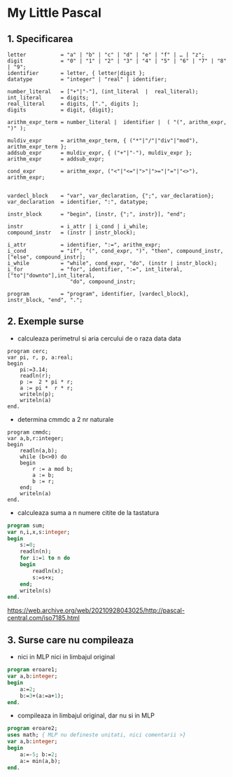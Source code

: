 # My Little Pascal


## 1. Specificarea

```
letter           = "a" | "b" | "c" | "d" | "e" | "f" | … | "z";
digit            = "0" | "1" | "2" | "3" | "4" | "5" | "6" | "7" | "8" | "9";
identifier       = letter, { letter|digit };
datatype         = "integer" | "real" | identifier;

number_literal   = ["+"|"-"], (int_literal  |  real_literal);
int_literal      = digits;
real_literal     = digits, [".", digits ];
digits           = digit, {digit};

arithm_expr_term = number_literal |  identifier |  ( "(", arithm_expr, ")" );

muldiv_expr      = arithm_expr_term, { ("*"|"/"|"div"|"mod"), arithm_expr_term };
addsub_expr      = muldiv_expr, { ("+"|"-"), muldiv_expr };
arithm_expr      = addsub_expr;

cond_expr        = arithm_expr, ("<"|"<="|">"|">="|"="|"<>"), arithm_expr;


vardecl_block    = "var", var_declaration, {";", var_declaration};
var_declaration  = identifier, ":", datatype;

instr_block      = "begin", [instr, {";", instr}], "end";

instr            = i_attr | i_cond | i_while;
compound_instr   = (instr | instr_block);

i_attr           = identifier, ":=", arithm_expr;
i_cond           = "if", "(", cond_expr, ")", "then", compound_instr,	            ["else", compound_instr];
i_while          = "while", cond_expr, "do", (instr | instr_block);
i_for            = "for", identifier, ":=", int_literal, ["to"|"downto"],int_literal, 
                    "do", compound_instr;

program          = "program", identifier, [vardecl_block], instr_block, "end", ".";
```

## 2. Exemple surse

-	 calculeaza perimetrul si aria cercului de o raza data data

```
program cerc;
var pi, r, p, a:real;
begin
    pi:=3.14;
    readln(r);
    p :=  2 * pi * r;
    a := pi *  r * r;
    writeln(p);
    writeln(a)
end.
```

-	determina cmmdc a 2 nr naturale

```
program cmmdc;
var a,b,r:integer;
begin
    readln(a,b);
    while (b<>0) do
    begin
        r := a mod b;
        a := b;
        b := r;
    end;
    writeln(a)
end.
```

-	calculeaza suma a n numere citite de la tastatura
```Pascal
program sum;
var n,i,x,s:integer;
begin
    s:=0;
    readln(n);
    for i:=1 to n do
    begin
        readln(x);
        s:=s+x;
    end;
    writeln(s)
end.
```




https://web.archive.org/web/20210928043025/http://pascal-central.com/iso7185.html

## 3. Surse care nu compileaza

-	nici in MLP nici in limbajul original
```Pascal
program eroare1;
var a,b:integer;
begin
    a:=2;
    b:=3+(a:=a+1);
end.
```

-	compileaza in limbajul original, dar nu si in MLP

```Pascal
program eroare2;
uses math; { MLP nu defineste unitati, nici comentarii >}
var a,b:integer;
begin
    a:=-5; b:=2;
    a:= min(a,b);
end.
```